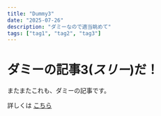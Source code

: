 ```yaml
---
title: "Dummy3"
date: "2025-07-26"
description: "ダミーなので適当眺めて"
tags: ["tag1", "tag2", "tag3"]
---
```


# ダミーの記事3(_スリー_)だ！

またまたこれも、ダミーの記事です。

詳しくは
[こちら](/articles/2025-07-28-website-replaced-with-astrojs)
